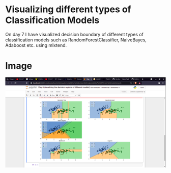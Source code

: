 # Visualizing different types of Classification Models
On day 7 I have visualized decision boundary of different types of classification models such as RandomForestClassifier, NaiveBayes, Adaboost etc. using mlxtend.
# Image
![](git.png)
